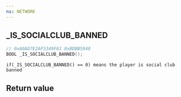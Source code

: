 ```yaml
---
ns: NETWORK
---
```

## _IS_SOCIALCLUB_BANNED

```c
// 0xA0AD7E2AF5349F61 0xBDBB5948
BOOL _IS_SOCIALCLUB_BANNED();
```

```
if(_IS_SOCIALCLUB_BANNED() == 0) means the player is social club banned  
```

## Return value
